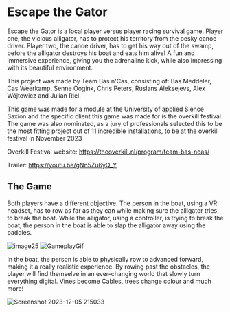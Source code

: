 # Escape the Gator

Escape the Gator is a local player versus player racing survival game.
Player one, the vicious alligator, has to protect his territory from the pesky canoe driver.
Player two, the canoe driver, has to get his way out of the swamp, before the alligator destroys his boat and eats him alive!
A fun and immersive experience, giving you the adrenaline kick, while also impressing with its beautiful environment.


This project was made by Team Bas n'Cas, consisting of:
Bas Meddeler, Cas Weerkamp, Senne Oogink, Chris Peters, Ruslans Aleksejevs, Alex Wójtowicz and Julian Riel.

This game was made for a module at the University of applied Sience Saxion and the specific client this game was made for is the overkill festival.
The game was also nominated, as a jury of professionals selected this to be the most fitting project out of 11 incredible installations, to be at the overkill festival in November 2023

Overkill Festival website: https://theoverkill.nl/program/team-bas-ncas/

Trailer: https://youtu.be/gNn5Zu6yQ_Y

## The Game
Both players have a different objective. The person in the boat, using a VR headset, has to row as far as they can while making sure the alligator tries to break the boat.
While the alligator, using a controller, is trying to break the boat, the person in the boat is able to slap the alligator away using the paddles. 

![image25](https://github.com/Mightylight/Project_ShowOff/assets/59601297/6af9d004-fda6-41ee-a691-284b710b849f)
![GameplayGif](ReadmeGifs/image44.gif)

In the boat, the person is able to physically row to advanced forward, making it a really realistic experience. By rowing past the obstacles, the player will
find themselve in an ever-changing world that slowly turn everything digital. Vines become Cables, trees change colour and much more!

![Screenshot 2023-12-05 215033](https://github.com/Mightylight/Project_ShowOff/assets/59601297/4086a55c-3757-4e29-8c5e-721d10a989f5)
